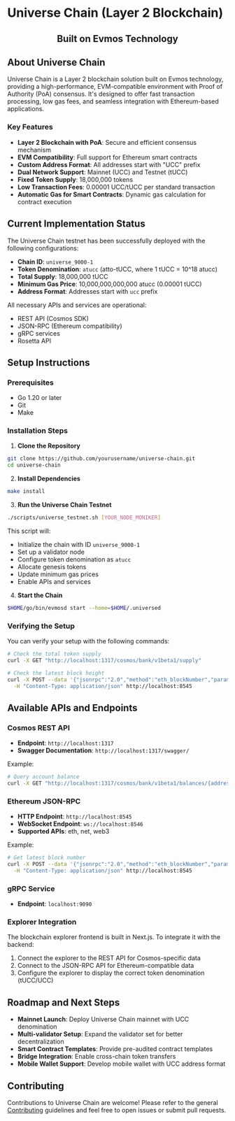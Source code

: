 
# Universe Chain (Layer 2 Blockchain)

<div align="center">
  <h2>Built on Evmos Technology</h2>
</div>

## About Universe Chain

Universe Chain is a Layer 2 blockchain solution built on Evmos technology, providing a high-performance, EVM-compatible environment with Proof of Authority (PoA) consensus. It's designed to offer fast transaction processing, low gas fees, and seamless integration with Ethereum-based applications.

### Key Features

- **Layer 2 Blockchain with PoA**: Secure and efficient consensus mechanism
- **EVM Compatibility**: Full support for Ethereum smart contracts
- **Custom Address Format**: All addresses start with "UCC" prefix
- **Dual Network Support**: Mainnet (UCC) and Testnet (tUCC)
- **Fixed Token Supply**: 18,000,000 tokens
- **Low Transaction Fees**: 0.00001 UCC/tUCC per standard transaction
- **Automatic Gas for Smart Contracts**: Dynamic gas calculation for contract execution

## Current Implementation Status

The Universe Chain testnet has been successfully deployed with the following configurations:

- **Chain ID**: `universe_9000-1`
- **Token Denomination**: `atucc` (atto-tUCC, where 1 tUCC = 10^18 atucc)
- **Total Supply**: 18,000,000 tUCC
- **Minimum Gas Price**: 10,000,000,000,000 atucc (0.00001 tUCC)
- **Address Format**: Addresses start with `ucc` prefix

All necessary APIs and services are operational:

- REST API (Cosmos SDK)
- JSON-RPC (Ethereum compatibility)
- gRPC services
- Rosetta API

## Setup Instructions

### Prerequisites

- Go 1.20 or later
- Git
- Make

### Installation Steps

1. **Clone the Repository**

```bash
git clone https://github.com/yourusername/universe-chain.git
cd universe-chain
```

2. **Install Dependencies**

```bash
make install
```

3. **Run the Universe Chain Testnet**

```bash
./scripts/universe_testnet.sh [YOUR_NODE_MONIKER]
```

This script will:
- Initialize the chain with ID `universe_9000-1`
- Set up a validator node
- Configure token denomination as `atucc`
- Allocate genesis tokens
- Update minimum gas prices
- Enable APIs and services

4. **Start the Chain**

```bash
$HOME/go/bin/evmosd start --home=$HOME/.universed
```

### Verifying the Setup

You can verify your setup with the following commands:

```bash
# Check the total token supply
curl -X GET "http://localhost:1317/cosmos/bank/v1beta1/supply"

# Check the latest block height
curl -X POST --data '{"jsonrpc":"2.0","method":"eth_blockNumber","params":[],"id":1}' \
  -H "Content-Type: application/json" http://localhost:8545
```

## Available APIs and Endpoints

### Cosmos REST API

- **Endpoint**: `http://localhost:1317`
- **Swagger Documentation**: `http://localhost:1317/swagger/`

Example:
```bash
# Query account balance
curl -X GET "http://localhost:1317/cosmos/bank/v1beta1/balances/{address}" -H "accept: application/json"
```

### Ethereum JSON-RPC

- **HTTP Endpoint**: `http://localhost:8545`
- **WebSocket Endpoint**: `ws://localhost:8546`
- **Supported APIs**: eth, net, web3

Example:
```bash
# Get latest block number
curl -X POST --data '{"jsonrpc":"2.0","method":"eth_blockNumber","params":[],"id":1}' \
  -H "Content-Type: application/json" http://localhost:8545
```

### gRPC Service

- **Endpoint**: `localhost:9090`

### Explorer Integration

The blockchain explorer frontend is built in Next.js. To integrate it with the backend:

1. Connect the explorer to the REST API for Cosmos-specific data
2. Connect to the JSON-RPC API for Ethereum-compatible data
3. Configure the explorer to display the correct token denomination (tUCC/UCC)

## Roadmap and Next Steps

- **Mainnet Launch**: Deploy Universe Chain mainnet with UCC denomination
- **Multi-validator Setup**: Expand the validator set for better decentralization
- **Smart Contract Templates**: Provide pre-audited contract templates
- **Bridge Integration**: Enable cross-chain token transfers
- **Mobile Wallet Support**: Develop mobile wallet with UCC address format

## Contributing

Contributions to Universe Chain are welcome! Please refer to the general [Contributing](./CONTRIBUTING.md) guidelines and feel free to open issues or submit pull requests.
